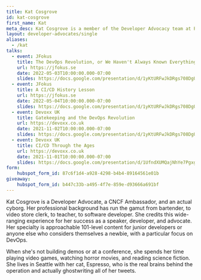 ```yaml
---
title: Kat Cosgrove
id: kat-cosgrove
first_name: Kat
meta_desc: Kat Cosgrove is a member of the Developer Advocacy team at Pulumi.
layout: developer-advocates/single
aliases:
  - /kat
talks:
  - event: JFokus
    title: The DevOps Revolution, or We Haven't Always Known Everything
    url: https://jfokus.se
    date: 2022-05-03T10:00:00.000-07:00
    slides: https://docs.google.com/presentation/d/1yKtURFwJkDRgs708DgUSTY4nH22Q2jr7BmGxf-dI2WM/edit?usp=sharing
  - event: JFokus
    title: A CI/CD History Lesson
    url: https://jfokus.se
    date: 2022-05-04T10:00:00.000-07:00
    slides: https://docs.google.com/presentation/d/1yKtURFwJkDRgs708DgUSTY4nH22Q2jr7BmGxf-dI2WM/edit?usp=sharing
  - event: Devoxx UK
    title: Gatekeeping and the DevOps Revolution
    url: https://devoxx.co.uk
    date: 2021-11-02T10:00:00.000-07:00
    slides: https://docs.google.com/presentation/d/1yKtURFwJkDRgs708DgUSTY4nH22Q2jr7BmGxf-dI2WM/edit?usp=sharing
  - event: Devoxx UK
    title: CI/CD Through the Ages
    url: https://devoxx.co.uk
    date: 2021-11-01T10:00:00.000-07:00
    slides: https://docs.google.com/presentation/d/1UfndXUMQajNhYe7PgxgTjrM8fYc7fwwTlB9MH6dRjhE/edit?usp=sharing
form:
    hubspot_form_id: 87c6f1d4-a928-4298-b4b4-89164561e01b
giveaway:
    hubspot_form_id: b447c33b-a495-4f7e-859e-d93666a691bf
---
```


Kat Cosgrove is a Developer Advocate, a CNCF Ambassador, and an actual cyborg. Her professional background has run the gamut from bartender, to video store clerk, to teacher, to software developer. She credits this wide-ranging experience for her success as a speaker, developer, and advocate. Her specialty is approachable 101-level content for junior developers or anyone else who considers themselves a newbie, with a particular focus on DevOps.

When she's not building demos or at a conference, she spends her time playing video games, watching horror movies, and reading science fiction. She lives in Seattle with her cat, Espresso, who is the real brains behind the operation and actually ghostwriting all of her tweets.

